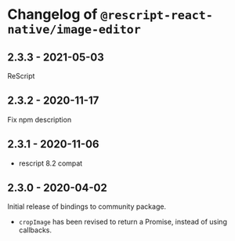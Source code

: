 # Changelog of `@rescript-react-native/image-editor`

## 2.3.3 - 2021-05-03

ReScript

## 2.3.2 - 2020-11-17

Fix npm description

## 2.3.1 - 2020-11-06

- rescript 8.2 compat

## 2.3.0 - 2020-04-02

Initial release of bindings to community package.

- `cropImage` has been revised to return a Promise, instead of using callbacks.
